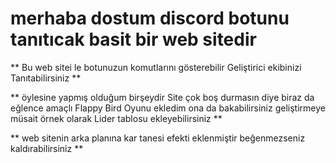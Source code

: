 # merhaba dostum discord botunu tanıtıcak basit bir web sitedir

** Bu web sitei le botunuzun komutlarını gösterebilir Geliştirici ekibinizi Tanıtabilirsiniz **

** öylesine yapmış olduğum birşeydir Site çok boş durmasın diye biraz da eğlence amaçlı Flappy Bird Oyunu ekledim ona da bakabilirsiniz geliştirmeye müsait örnek olarak Lider tablosu ekleyebilirsiniz **

** web sitenin arka planına kar tanesi efekti eklenmiştir beğenmezseniz kaldırabilirsiniz **

